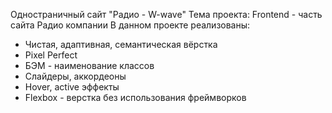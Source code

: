 Одностраничный сайт "Радио - W-wave"
Тема проекта: Frontend - часть сайта Радио компании
В данном проекте реализованы:
- Чистая, адаптивная, семантическая вёрстка
- Pixel Perfect
- БЭМ - наименование классов
- Слайдеры, аккордеоны
- Hover, active эффекты
- Flexbox - верстка без использования фреймворков

